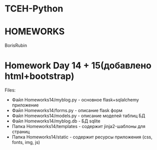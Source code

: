 TCEH-Python
===========
HOMEWORKS
===========
BorisRubin


Homework Day 14 + 15(добавлено html+bootstrap)
=================

Files:
- Файл Homeworks14/myblog.py - основное flask+sqlalchemy приложение
- Файл Homeworks14/forms.py - описание flask форм
- Файл Homeworks14/models.py - описание моделей таблиц БД
- Файл Homeworks14/myblog.db - БД sqlite
- Папка Homeworks14/templates - содержит jinja2-шаблоны для страниц
- Папка Homeworks14/static - содержит ресурсы приложения (css, fonts, img, js)

